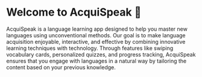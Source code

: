# Welcome to AcquiSpeak 👋

AcquiSpeak is a language learning app designed to help you master new languages using unconventional methods. 
Our goal is to make language acquisition enjoyable, interactive, and effective by combining innovative learning techniques with technology. 
Through features like swiping vocabulary cards, personalized quizzes, and progress tracking, AcquiSpeak ensures that you engage with languages in a natural way by tailoring the content based on your previous knowledge.
